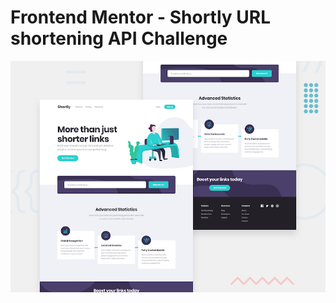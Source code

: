 # Frontend Mentor - Shortly URL shortening API Challenge

![Design preview for the Shortly URL shortening API coding challenge](./design/desktop-preview.jpg)
